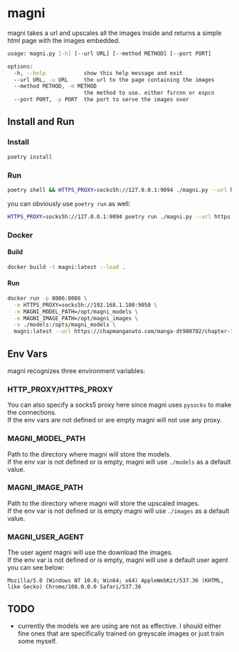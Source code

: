 # magni
magni takes a url and upscales all the images inside and returns a simple html page with the images embedded.</br>

```sh
usage: magni.py [-h] [--url URL] [--method METHOD] [--port PORT]

options:
  -h, --help            show this help message and exit
  --url URL, -u URL     the url to the page containing the images
  --method METHOD, -m METHOD
                        the method to use. either fsrcnn or espcn
  --port PORT, -p PORT  the port to serve the images over
```

## Install and Run

### Install
```sh
poetry install
```

### Run
```sh
poetry shell && HTTPS_PROXY=socks5h://127.0.0.1:9094 ./magni.py --url https://chapmanganato.com/manga-dt980702/chapter-184
```
you can obviously use `poetry run` as well:
```sh
HTTPS_PROXY=socks5h://127.0.0.1:9094 poetry run ./magni.py --url https://chapmanganato.com/manga-dt980702/chapter-184
```

### Docker

#### Build
```sh
docker build -t magni:latest --load .
```

#### Run
```sh
docker run -p 8086:8086 \
  -e HTTPS_PROXY=socks5h://192.168.1.100:9050 \
  -e MAGNI_MODEL_PATH=/opt/magni_models \
  -e MAGNI_IMAGE_PATH=/opt/magni_images \
  -v ./models:/opts/magni_models \
  magni:latest --url https://chapmanganato.com/manga-dt980702/chapter-184
```

## Env Vars
magni recognizes three environment variables:</br>

### HTTP_PROXY/HTTPS_PROXY
You can also specify a socks5 proxy here since magni uses `pysocks` to make the connections.</br>
If the env vars are not defined or are empty magni will not use any proxy.</br>

### MAGNI_MODEL_PATH
Path to the directory where magni will store the models.</br>
If the env var is not defined or is empty, magni will use `./models` as a default value.</br>

### MAGNI_IMAGE_PATH
Path to the directory where magni will store the upscaled images.</br>
If the env var is not defined or is empty magni will use `./images` as a default value.</br>

### MAGNI_USER_AGENT
The user agent magni will use the download the images.</br>
If the env var is not defined or is empty, magni will use a default user agent you can see below:</br>
```
Mozilla/5.0 (Windows NT 10.0; Win64; x64) AppleWebKit/537.36 (KHTML, like Gecko) Chrome/108.0.0.0 Safari/537.36
```

## TODO
* currently the models we are using are not as effective. I should either fine ones that are specifically trained on greyscale images or just train some myself.</br>
